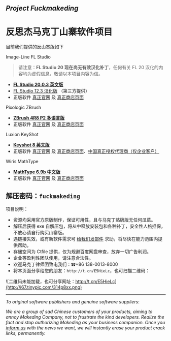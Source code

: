 ## *Project Fuckmakeding*
# 反思杰马克丁山寨软件项目

目前我们提供的反山寨版如下

Image-Line FL Studio

> 请注意：**FL Studio 20 现在尚无有效汉化补丁**，任何有关 FL 20 汉化的内容均为虚假信息，敬请以本项目内容为信。

  - [**FL Studio 20.0.3 英文版**](http://t.cn/Ec6RCtm)
  - [FL Studio 12.3 汉化版](http://t.cn/E58cRKl) （第三方提供）
  - 正版软件 [真正官网](https://www.image-line.com/flstudio/) 及 [真正商店页面](https://support.image-line.com/jshop/shop.php)

Pixologic ZBrush

  - [**ZBrush 4R8 P2 多语言版**](http://t.cn/E5jJdps)
  - 正版软件 [真正官网](http://pixologic.com/) 及 [真正商店页面](https://store.pixologic.com/)

Luxion KeyShot

  - [**Keyshot 8 英文版**](http://t.cn/E5j6i8B)
  - 正版软件 [真正官网](https://www.keyshot.com/) 及 [真正商店页面](https://buy.keyshot.com/)、[中国真正授权代理商（仅企业客户）](http://www.iristechchina.com/)
  
Wiris MathType

  - [**MathType 6.9b 中文版**](http://t.cn/E5T6LNP)
  - 正版软件 [真正官网](http://www.wiris.com/mathtype) 及 [真正商店页面](http://www.wiris.com/en/store)

## 解压密码：`fuckmakeding`

项目说明：

- 资源均采用官方原版制作，保证可用性，且与马克丁贴牌版无任何瓜葛。
- 解压后获得 exe 自解压包，将从中释放安装包和各种补丁，安全性人格担保，不放心请自行购买山寨版。
- 遇链接失效，或有新软件需求可 [给我们发邮件](mailto:pamie97978@163.com) 求助，将尽快在能力范围内提供帮助。
- 存储空间为 Ctfile 提供，仅为规避百度网盘审查，放弃一切广告利润。
- 企业等盈利性团队使用，请注意合法性。
- 欢迎马克丁律师团致电我们：☎+86 138-0013-8000
- 将本页面分享给您的朋友：`http://t.cn/E5HieLc`，也可扫描二维码：

![二维码未能加载，也可分享网址：http://t.cn/E5HieLc](http://i67.tinypic.com/314p8xx.png)

------

*To original software publishers and genuine software suppliers*:

*We are a group of sad Chinese customers of your products, aiming to annoy Makeding Company, not to frustrate the kind developers. Realize the fact and stop authorizing Makeding as your business companion. Once you [inform us](mailto:pamie97978@163.com) with the news we want, we will instantly erase your product crack links, permanently.*
